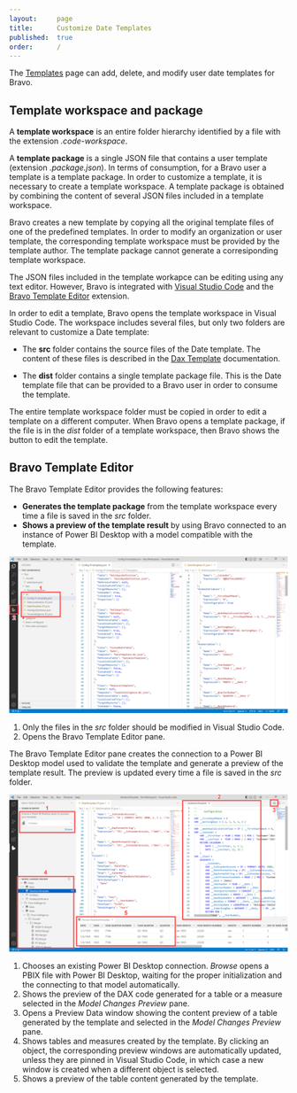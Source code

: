 ```yaml
---
layout:     page
title:      Customize Date Templates
published:  true
order:      /
---
```


The [Templates](options.md#templates) page can add, delete, and modify user date templates for Bravo.

## Template workspace and package

A **template workspace** is an entire folder hierarchy identified by a file with the extension *.code-workspace*.

A **template package** is a single JSON file that contains a user template (extension *.package.json*). In terms of consumption, for a Bravo user a template is a template package. In order to customize a template, it is necessary to create a template workspace. A template package is obtained by combining the content of several JSON files included in a template workspace.

Bravo creates a new template by copying all the original template files of one of the predefined templates. In order to modify an organization or user template, the corresponding template workspace must be provided by the template author. The template package cannot generate a corresiponding template workspace.

The JSON files included in the template workapce can be editing using any text editor. However, Bravo is integrated with [Visual Studio Code](https://code.visualstudio.com/) and the [Bravo Template Editor](https://marketplace.visualstudio.com/items?itemName=SQLBI.bravo-template-editor) extension. 

In order to edit a template, Bravo opens the template workspace in Visual Studio Code. The workspace includes several files, but only two folders are relevant to customize a Date template:
- The **src** folder contains the source files of the Date template. The content of these files is described in the [Dax Template](https://docs.sqlbi.com/dax-template/) documentation.

- The **dist** folder contains a single template package file. This is the Date template file that can be provided to a Bravo user in order to consume the template.

The entire template workspace folder must be copied in order to edit a template on a different computer. When Bravo opens a template package, if the file is in the *dist* folder of a template workspace, then Bravo shows the button to edit the template.

## Bravo Template Editor

The Bravo Template Editor provides the following features:
- **Generates the template package** from the template workspace every time a file is saved in the *src* folder.
- **Shows a preview of the template result** by using Bravo connected to an instance of Power BI Desktop with a model compatible with the template.

<img src="images/customize-date-template-01.png" width="700" class="naked">

1. Only the files in the *src* folder should be modified in Visual Studio Code.
2. Opens the Bravo Template Editor pane.

The Bravo Template Editor pane creates the connection to a Power BI Desktop model used to validate the template and generate a preview of the template result.
The preview is updated every time a file is saved in the *src* folder.

<img src="images/customize-date-template-02.png" width="700" class="naked">

1. Chooses an existing Power BI Desktop connection. *Browse* opens a PBIX file with Power BI Desktop, waiting for the proper initialization and the connecting to that model automatically.
2. Shows the preview of the DAX code generated for a table or a measure selected in the *Model Changes Preview* pane.
3. Opens a Preview Data window showing the content preview of a table generated by the template and selected in the *Model Changes Preview* pane.
4. Shows tables and measures created by the template. By clicking an object, the corresponding preview windows are automatically updated, unless they are pinned in Visual Studio Code, in which case a new window is created when a different object is selected.
5. Shows a preview of the table content generated by the template.
